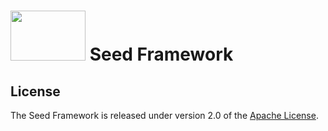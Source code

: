 # <img src="http://ww1.sinaimg.cn/large/007BVBG7gy1g04w3vkdvdj304g02s0sp.jpg" width="120" height="80"> Seed Framework

## License

The Seed Framework is released under version 2.0 of the [Apache License](http://www.apache.org/licenses/LICENSE-2.0).
